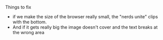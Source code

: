 Things to fix
- if we make the size of the browser really small, the "nerds unite" clips with the bottom.
- And if it gets really big the image doesn't cover and the text breaks at the wrong area
